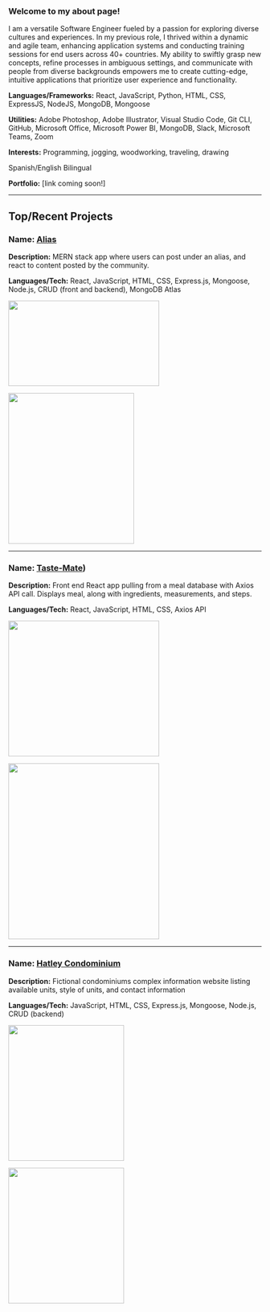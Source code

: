 ### Welcome to my about page!
I am a versatile Software Engineer fueled by a passion for exploring diverse cultures and experiences. In my previous role, I thrived within a dynamic and agile team, enhancing application systems and conducting training sessions for end users across 40+ countries. My ability to swiftly grasp new concepts, refine processes in ambiguous settings, and communicate with people from diverse backgrounds empowers me to create cutting-edge, intuitive applications that prioritize user experience and functionality.

**Languages/Frameworks:**
React, JavaScript, Python, HTML, CSS, ExpressJS, NodeJS, MongoDB, Mongoose

**Utilities:**
Adobe Photoshop, Adobe Illustrator, Visual Studio Code, Git CLI, GitHub, Microsoft Office, Microsoft Power BI, MongoDB, Slack, Microsoft Teams, Zoom

**Interests:**
Programming, jogging, woodworking, traveling, drawing


Spanish/English Bilingual

**Portfolio:**
[link coming soon!]

---

## Top/Recent Projects
### **Name:** [Alias](https://github.com/persefy/Alias/)
**Description:** MERN stack app where users can post under an alias, and react to content posted by the community.

**Languages/Tech:** React, JavaScript, HTML, CSS, Express.js, Mongoose, Node.js, CRUD (front and backend), MongoDB Atlas

<kbd><img src="https://github.com/persefy/persefy/assets/17712788/ffb7eef4-3689-4f12-85c1-ec7cbbd8b821" width="300" height="170"></kbd>

<kbd><img src="https://github.com/persefy/persefy/assets/17712788/ca51877d-29f4-4c0a-b13a-60eb464d522c" width="250" height="300"></kbd>

---

### **Name:** [Taste-Mate](https://github.com/persefy/taste-mate))
**Description:** Front end React app pulling from a meal database with Axios API call. Displays meal, along with ingredients, measurements, and steps.

**Languages/Tech:** React, JavaScript, HTML, CSS, Axios API

<kbd><img src="https://github.com/persefy/persefy/assets/17712788/964aaf45-4cf3-4bdf-810a-f6d4ff1af2bc" width="300" height="270"></kbd>

<kbd><img src="https://github.com/persefy/persefy/assets/17712788/ba43dd61-c775-443a-938a-5d8e6b4dddf1" width="300" height="350"></kbd>

---

### **Name:** [Hatley Condominium](https://github.com/persefy/Hatley-Condominiums)
**Description:** Fictional condominiums complex information website listing available units, style of units, and contact information

**Languages/Tech:** JavaScript, HTML, CSS, Express.js, Mongoose, Node.js, CRUD (backend)

<kbd><img src="https://github.com/persefy/persefy/assets/17712788/52edaa38-ee43-49b3-bc7f-a34a75b6929d" width="230" height="270"></kbd>

<kbd><img src="https://github.com/persefy/persefy/assets/17712788/90bfacb1-220f-47e6-bccc-1f13ac2ab3f0" width="230" height="270"></kbd>


<!--
**persefy/persefy** is a ✨ _special_ ✨ repository because its `README.md` (this file) appears on your GitHub profile.

Here are some ideas to get you started:

- 🔭 I’m currently working on ...
- 🌱 I’m currently learning ...
- 👯 I’m looking to collaborate on ...
- 🤔 I’m looking for help with ...
- 💬 Ask me about ...
- 📫 How to reach me: ...
- 😄 Pronouns: ...
- ⚡ Fun fact: ...
-->
